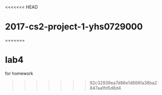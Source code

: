 <<<<<<< HEAD
# 2017-cs2-project-1-yhs0729000
=======
# lab4
for homework
>>>>>>> 92c32939ea7d86e1d666fa38ba2847aa1fd5d8d4
